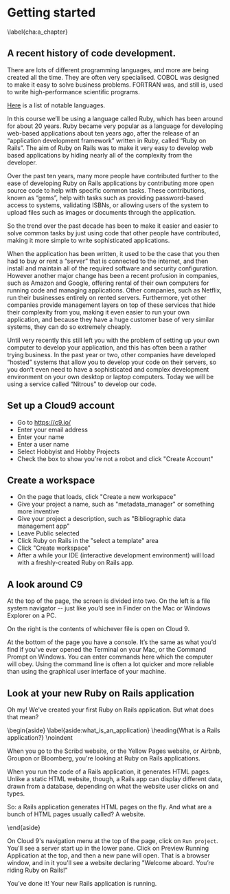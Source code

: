 # Getting started
\label{cha:a_chapter}


## A recent history of code development.

There are lots of different programming languages, and more are being created all the time. They are often very specialised. COBOL was designed to make it easy to solve business problems. FORTRAN was, and still is, used to write high-performance scientific programs.

[Here](http://en.wikipedia.org/wiki/List_of_programming_languages) is a list of notable languages.



In this course we’ll be using a language called Ruby, which has been around for about 20 years. Ruby became very popular as a language for developing web-based applications about ten years ago, after the release of an “application development framework” written in Ruby, called “Ruby on Rails”. The aim of Ruby on Rails was to make it very easy to develop web based applications by hiding nearly all of the complexity from the developer.

Over the past ten years, many more people have contributed further to the ease of developing Ruby on Rails applications by contributing more open source code to help with specific common tasks. These contributions, known as “gems”, help with tasks such as providing password-based access to systems, validating ISBNs, or allowing users of the system to upload files such as images or documents through the application.

So the trend over the past decade has been to make it easier and easier to solve common tasks by just using code that other people have contributed, making it more simple to write sophisticated applications.

When the application has been written, it used to be the case that you then had to buy or rent a “server” that is connected to the internet, and then install and maintain all of the required software and security configuration. However another major change has been a recent profusion in companies, such as Amazon and Google, offering rental of their own computers for running code and managing applications. Other companies, such as Netflix, run their businesses entirely on rented servers. Furthermore, yet other companies provide management layers on top of these services that hide their complexity from you, making it even easier to run your own application, and because they have a huge customer base of very similar systems, they can do so extremely cheaply.

Until very recently this still left you with the problem of setting up your own computer to develop your application, and this has often been a rather trying business. In the past year or two, other companies have developed “hosted” systems that allow you to develop your code on their servers, so you don’t even need to have a sophisticated and complex development environment on your own desktop or laptop computers. Today we will be using a service called “Nitrous” to develop our code.




## Set up a Cloud9 account

* Go to https://c9.io/
* Enter your email address
* Enter your name
* Enter a user name
* Select Hobbyist and Hobby Projects
* Check the box to show you're not a robot and click "Create Account"


## Create a workspace

* On the page that loads, click "Create a new workspace"
* Give your project a name, such as "metadata_manager" or something more inventive
* Give your project a description, such as "Bibliographic data management app"
* Leave Public selected
* Click Ruby on Rails in the "select a template" area
* Click "Create workspace"
* After a while your IDE (interactive development environment) will load with a freshly-created Ruby on Rails app.


## A look around C9

At the top of the page, the screen is divided into two. On the left is a file system navigator -- just like you’d see in Finder on the Mac or Windows Explorer on a PC.

On the right is the contents of whichever file is open on Cloud 9.

At the bottom of the page you have a console. It’s the same as what you’d find if you’ve ever opened the Terminal on your Mac, or the Command Prompt on Windows. You can enter commands here which the computer will obey. Using the command line is often a lot quicker and more reliable than using the graphical user interface of your machine.

## Look at your new Ruby on Rails application  

Oh my! We've created your first Ruby on Rails application. But what does that mean?

\begin{aside}
\label{aside:what_is_an_application}
\heading{What is a Rails application?}
\noindent

When you go to the Scribd website, or the Yellow Pages website, or Airbnb, Groupon or Bloomberg, you're looking at Ruby on Rails applications.

When you run the code of a Rails application, it generates HTML pages. Unlike a static HTML website, though, a Rails app can display different data, drawn from a database, depending on what the website user clicks on and types.

So: a Rails application generates HTML pages on the fly. And what are a bunch of HTML pages usually called? A website.

\end{aside}

On Cloud 9's navigation menu at the top of the page, click on `Run project`. You'll see a server start up in the lower pane. Click on Preview Running Application at the top, and then a new pane will open. That is a browser window, and in it you'll see a website declaring "Welcome aboard. You’re riding Ruby on Rails!"

You’ve done it! Your new Rails application is running.
